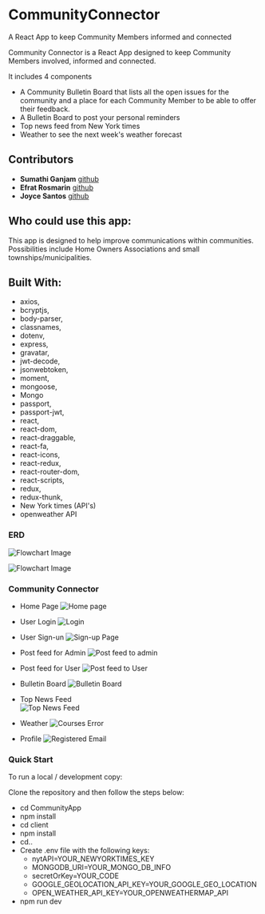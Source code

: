 # CommunityConnector
A React App to keep Community Members informed and connected

Community Connector is a React App designed to keep Community Members involved, informed and connected.   

It includes 4 components 
- A Community Bulletin Board that lists all the open issues for the community and a place for each Community Member to be able to offer their feedback.  
- A Bulletin Board to post your personal reminders
- Top news feed from New York times
- Weather to see the next week's weather forecast

## Contributors
* **Sumathi Ganjam** [github](https://github.com/ghSB17)
* **Efrat Rosmarin** [github](https://github.com/efratrosmarin)
* **Joyce Santos** [github](https://github.com/puppitty)

## Who could use this app:
This app is designed to help improve communications within communities. Possibilities include Home Owners Associations and small townships/municipalities.

## Built With:

- axios,
- bcryptjs, 
- body-parser, 
- classnames,
- dotenv, 
- express, 
- gravatar, 
- jwt-decode,
- jsonwebtoken, 
- moment,
- mongoose, 
- Mongo
- passport, 
- passport-jwt,
- react, 
- react-dom, 
- react-draggable, 
- react-fa, 
- react-icons, 
- react-redux, 
- react-router-dom, 
- react-scripts, 
- redux, 
- redux-thunk, 
- New York times (API's)
- openweather API


### ERD
![Flowchart Image](./notes/CCModel1.png)

![Flowchart Image](./notes/CCModel2.png)


### Community Connector
* Home Page
![Home page](./notes/home.PNG)

* User Login
![Login](./notes/login.PNG)

* User Sign-un 
![Sign-up Page](./notes/signup.PNG)

* Post feed for Admin 
![Post feed to admin](./notes/Post_feed.PNG)

* Post feed for User 
![Post feed to User](./notes/Post_user.PNG)

* Bulletin Board
![Bulletin Board](./notes/bulletinboard.PNG)

* Top News Feed  
![Top News Feed](./notes/newsfeed.png)

* Weather 
![Courses Error](./notes/weather.PNG)

* Profile 
![Registered Email](./notes/profile.PNG)


### Quick Start

To run a local / development copy:

Clone the repository and then follow the steps below:
- cd CommunityApp
- npm install
- cd client
- npm install
- cd..
- Create .env file with the following keys:
  * nytAPI=YOUR_NEWYORKTIMES_KEY
  *  MONGODB_URI=YOUR_MONGO_DB_INFO
  *  secretOrKey=YOUR_CODE
  *  GOOGLE_GEOLOCATION_API_KEY=YOUR_GOOGLE_GEO_LOCATION
  *  OPEN_WEATHER_API_KEY=YOUR_OPENWEATHERMAP_API
- npm run dev

